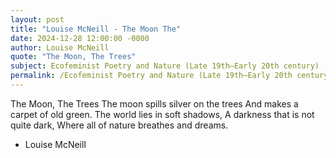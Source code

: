 ```yaml
---
layout: post
title: "Louise McNeill - The Moon The"
date: 2024-12-28 12:00:00 -0000
author: Louise McNeill
quote: "The Moon, The Trees"
subject: Ecofeminist Poetry and Nature (Late 19th–Early 20th century)
permalink: /Ecofeminist Poetry and Nature (Late 19th–Early 20th century)/Louise McNeill/Louise McNeill - The Moon The
---
```


The Moon, The Trees
   The moon spills silver on the trees
   And makes a carpet of old green.
   The world lies in soft shadows,
   A darkness that is not quite dark,
   Where all of nature breathes and dreams.


- Louise McNeill
